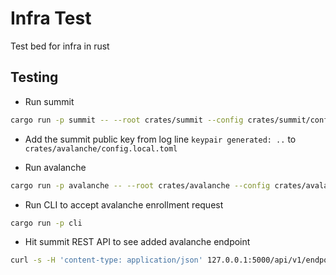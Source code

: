 # Infra Test

Test bed for infra in rust

## Testing

- Run summit

```sh
cargo run -p summit -- --root crates/summit --config crates/summit/config.local.toml
```

- Add the summit public key from log line `keypair generated: ..` to `crates/avalanche/config.local.toml`

- Run avalanche

```sh
cargo run -p avalanche -- --root crates/avalanche --config crates/avalanche/config.local.toml
```

- Run CLI to accept avalanche enrollment request

```sh
cargo run -p cli
```

- Hit summit REST API to see added avalanche endpoint

```sh
curl -s -H 'content-type: application/json' 127.0.0.1:5000/api/v1/endpoints | jq
```
